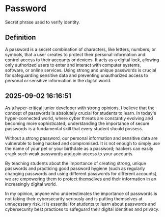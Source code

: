 # Password

Secret phrase used to verify identity.

## Definition
A password is a secret combination of characters, like letters, numbers, or symbols, that a user creates to protect their personal information and control access to their accounts or devices. It acts as a digital lock, allowing only authorized users to enter and interact with computer systems, software, or online services. Using strong and unique passwords is crucial for safeguarding sensitive data and preventing unauthorized access to personal or sensitive information in the digital world.

## 2025-09-02 16:16:51
As a hyper-critical junior developer with strong opinions, I believe that the concept of passwords is absolutely crucial for students to learn. In today's hyper-connected world, where cyber threats are constantly evolving and becoming more sophisticated, understanding the importance of secure passwords is a fundamental skill that every student should possess.

Without a strong password, our personal information and sensitive data are vulnerable to being hacked and compromised. It is not enough to simply use the name of your pet or your birthdate as a password; hackers can easily crack such weak passwords and gain access to your accounts.

By teaching students about the importance of creating strong, unique passwords and practicing good password hygiene (such as regularly changing passwords and using different passwords for different accounts), we are empowering them to protect themselves and their information in an increasingly digital world.

In my opinion, anyone who underestimates the importance of passwords is not taking their cybersecurity seriously and is putting themselves at unnecessary risk. It is essential for students to learn about passwords and cybersecurity best practices to safeguard their digital identities and privacy.

